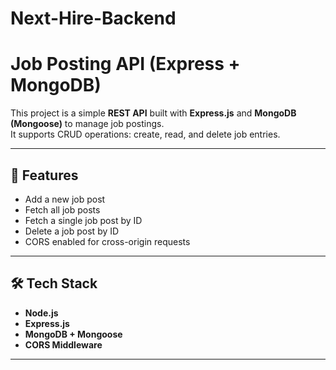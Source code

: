 # Next-Hire-Backend

# Job Posting API (Express + MongoDB)

This project is a simple **REST API** built with **Express.js** and **MongoDB (Mongoose)** to manage job postings.  
It supports CRUD operations: create, read, and delete job entries.

---

## 🚀 Features
- Add a new job post
- Fetch all job posts
- Fetch a single job post by ID
- Delete a job post by ID
- CORS enabled for cross-origin requests

---

## 🛠️ Tech Stack
- **Node.js**
- **Express.js**
- **MongoDB + Mongoose**
- **CORS Middleware**

---
